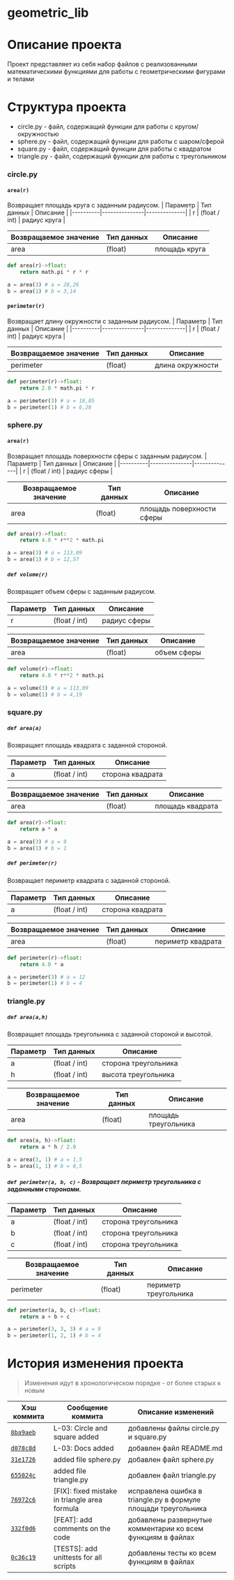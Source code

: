 # geometric_lib
# Описание проекта
Проект представляет из себя набор файлов с реализованными математическими функциями для работы с геометрическими фигурами и телами
# Структура проекта
- circle.py - файл, содержащий функции для работы с кругом/окружностью
- sphere.py - файл, содержащий функции для работы с шаром/сферой
- square.py - файл, содержащий функции для работы с квадратом
- triangle.py - файл, содержащий функции для работы с треугольником

### circle.py
#### `area(r)`
Возвращает площадь круга с заданным радиусом.
| Параметр | Тип данных    | Описание     |
|----------|---------------|--------------|
| r        | (float / int) | радиус круга |

| Возвращаемое значение | Тип данных | Описание      |
|-----------------------|------------|---------------|
| area                  | (float)    | площадь круга |

```python
def area(r)->float:
    return math.pi * r * r

a = area(3) # a = 28,26
b = area(1) # b = 3,14
``` 

#### `perimeter(r)`
Возвращает длину окружности с заданным радиусом.
| Параметр | Тип данных    | Описание     |
|----------|---------------|--------------|
| r        | (float / int) | радиус круга |

| Возвращаемое значение | Тип данных | Описание         |
|-----------------------|------------|------------------|
| perimeter             | (float)    | длина окружности |

```python
def perimeter(r)->float:
    return 2.0 * math.pi * r

a = perimeter(3) # a = 18,85
b = perimeter(1) # b = 6,28
``` 

### sphere.py
#### `area(r)`
Возвращает площадь поверхности сферы с заданным радиусом.
| Параметр | Тип данных    | Описание     |
|----------|---------------|--------------|
| r        | (float / int) | радиус сферы |

| Возвращаемое значение | Тип данных | Описание                  |
|-----------------------|------------|---------------------------|
| area                  | (float)    | площадь поверхности сферы |

```python
def area(r)->float:
    return 4.0 * r**2 * math.pi

a = area(3) # a = 113,09
b = area(1) # b = 12,57
``` 

##### `def volume(r)` 
Возвращает объем сферы с заданным радиусом.

| Параметр | Тип данных    | Описание     |
|----------|---------------|--------------|
| r        | (float / int) | радиус сферы |

| Возвращаемое значение | Тип данных | Описание    |
|-----------------------|------------|-------------|
| area                  | (float)    | объем сферы |

```python
def volume(r)->float:
    return 4.0 * r**2 * math.pi

a = volume(3) # a = 113,09
b = volume(1) # b = 4,19
``` 

### square.py
##### `def area(a)` 
Возвращает площадь квадрата с заданной стороной.

| Параметр | Тип данных    | Описание         |
|----------|---------------|------------------|
| a        | (float / int) | сторона квадрата |

| Возвращаемое значение | Тип данных | Описание         |
|-----------------------|------------|------------------|
| area                  | (float)    | площадь квадрата |
```python
def area(r)->float:
    return a * a

a = area(3) # a = 9
b = area(1) # b = 1
``` 
##### `def perimeter(r)`
Возвращает периметр квадрата с заданной стороной.

| Параметр | Тип данных    | Описание         |
|----------|---------------|------------------|
| a        | (float / int) | сторона квадрата |

| Возвращаемое значение | Тип данных | Описание          |
|-----------------------|------------|-------------------|
| area                  | (float)    | периметр квадрата |

```python
def perimeter(r)->float:
    return 4.0 * a

a = perimeter(3) # a = 12
b = perimeter(1) # b = 4
``` 

### triangle.py
##### `def area(a,h)` 
Возвращает площадь треугольника с заданной стороной и высотой.

| Параметр | Тип данных    | Описание             |
|----------|---------------|----------------------|
| a        | (float / int) | сторона треугольника |
| h        | (float / int) | высота треугольника  |

| Возвращаемое значение | Тип данных | Описание             |
|-----------------------|------------|----------------------|
| area                  | (float)    | площадь треугольника |

```python
def area(a, h)->float:
    return a * h / 2.0

a = area(3, 1) # a = 1,5
b = area(1, 1) # b = 0,5
``` 

##### `def perimeter(a, b, c)` - Возвращает периметр треугольника с заданными сторонами.

| Параметр | Тип данных    | Описание             |
|----------|---------------|----------------------|
| a        | (float / int) | сторона треугольника |
| b        | (float / int) | сторона треугольника |
| c        | (float / int) | сторона треугольника |

| Возвращаемое значение | Тип данных | Описание              |
|-----------------------|------------|-----------------------|
| perimeter             | (float)    | периметр треугольника |

```python
def perimeter(a, b, c)->float:
    return a + b + c

a = perimeter(3, 3, 3) # a = 9
b = perimeter(1, 2, 1) # b = 4
``` 

# История изменения проекта
> Изменения идут в хронологическом порядке - от более старых к новым

| Хэш коммита                                                                                             | Сообщение коммита                             | Описание изменений                                             |
|---------------------------------------------------------------------------------------------------------|-----------------------------------------------|----------------------------------------------------------------|
| [`8ba9aeb`](https://github.com/AbubiBoba/geometric_lib/commit/8ba9aeb3cea847b63a91ac378a2a6db758682460) | L-03: Circle and square added                 | добавлены файлы circle.py и square.py                          |
| [`d078c8d`](https://github.com/AbubiBoba/geometric_lib/commit/d078c8d9ee6155f3cb0e577d28d337b791de28e2) | L-03: Docs added                              | добавлен файл README.md                                        |
| [`31e1726`](https://github.com/AbubiBoba/geometric_lib/commit/31e1726c6a5d88a4164be0ae5a989cbad00915f8) | added file sphere.py                          | добавлен файл sphere.py                                        |
| [`655024c`](https://github.com/AbubiBoba/geometric_lib/commit/655024c7f251142dc2609999b118b85ff50b3e2d) | added file triangle.py                        | добавлен файл triangle.py                                      |
| [`76972c6`](https://github.com/AbubiBoba/geometric_lib/commit/76972c6fdc20350a236cf30715cc5b6bdeda5233) | [FIX]: fixed mistake in triangle area formula | исправлена ошибка в triangle.py в формуле площади треугольника |
| [`332f0d6`](https://github.com/AbubiBoba/geometric_lib/commit/332f0d66904f50bc72d0282965658c9bf8c8a7d8) | [FEAT]: add comments on the code              | добавлены развернутые комментарии ко всем функциям в файлах    |
| [`0c36c19`](https://github.com/AbubiBoba/geometric_lib/commit/0c36c190ac667a9dbe21db46791d8ffe6e8757f6) | [TESTS]: add unittests for all scripts        | добавлены тесты ко всем функциям в файлах                      |
